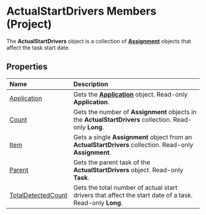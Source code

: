 
# ActualStartDrivers Members (Project)
The  **ActualStartDrivers** object is a collection of **[Assignment](bfb9a505-7818-0a86-9d4b-f19a0ff465d3.md)** objects that affect the task start date.

## Properties



|**Name**|**Description**|
|:-----|:-----|
| [Application](cd23106a-fcf6-7563-a582-af7a02ffa6bc.md)|Gets the  **[Application](8eb91712-7784-a102-38c0-19bb056c27e9.md)** object. Read-only **Application**.|
| [Count](57301614-c781-1504-eb99-95ca6a4cdcc6.md)|Gets the number of  **Assignment** objects in the **ActualStartDrivers** collection. Read-only **Long**.|
| [Item](609846d6-7f73-f6f0-fe4e-067df0802108.md)|Gets a single  **Assignment** object from an **ActualStartDrivers** collection. Read-only **Assignment**. |
| [Parent](d824cf8d-2297-d6cb-f6a4-9c3fd36a7521.md)|Gets the parent task of the  **ActualStartDrivers** object. Read-only **Task**. |
| [TotalDetectedCount](188d79e3-3a1b-a0ed-e11b-3998334d6a17.md)|Gets the total number of actual start drivers that affect the start date of a task. Read-only  **Long**.|
